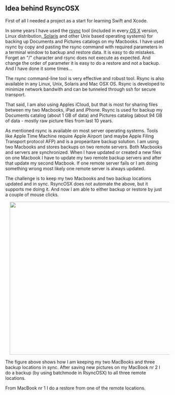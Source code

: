 <h2>Idea behind RsyncOSX</h2> 
 
First of all I needed a project as a start for learning Swift and Xcode.

In some years I have used the <a href="https://en.wikipedia.org/wiki/Rsync" target="_blank">rsync</a> tool (included in every<a href="https://en.wikipedia.org/wiki/OS_X" target="_blank"> OS X</a> version, Linux distribution,<a href="https://en.wikipedia.org/wiki/Solaris_(operating_system)" target="_blank"> Solaris</a> and other Unix based operating systems) for backing up Documents and Pictures catalogs on my Macbooks. I have used rsync by copy and pasting the rsync command with required parameters in a terminal window to backup and restore data. It is easy to do mistakes. Forget an "/" character and rsync does not execute as expected. And change the order of parameter it is easy to do a restore and not a backup. And I have done it some times...

The rsync command-line tool is very effective and robust tool. Rsync is also available in any Linux, Unix, Solaris and Mac OSX OS. Rsync is developed to minimize network bandwith and can be tunneled through ssh for secure transport.


That said, I am also using Apples iCloud, but that is most for sharing files between my two Macbooks, iPad and iPhone. Rsync is used for backup my Documents catalog (about 1 GB of data) and Pictures catalog (about 94 GB of data - mostly raw picture files from last 10 years.

As mentioned rsync is available on most server operating systems. Tools like Apple Time Machine require Apple Airport (and maybe Apple Filing Transport protocol AFP) and is a propearitare backup solution. I am using two Macbooks and stores backups on two remote servers. Both Macbooks and servers are synchronized. When I have updated or created a new files on one Macbook I have to update my two remote backup servers and after that update my second Macbook. If one remote server fails or I am doing something wrong most likely one remote server is always updated.

The challenge is to keep my two Macbooks and two backup locations updated and in sync. RsyncOSX does not automate the above, but it supports me doing it. And now I am able to either backup or restore by just a couple of mouse clicks.<br />

<a href="https://1.bp.blogspot.com/-HXJd4gxFSv4/V5296rU5ogI/AAAAAAAALwA/bcWuJ8nnipISjDrFeuCLCI7Xoo9EguS2gCLcB/s1600/WhatIsRsyncOSX.001.jpeg" imageanchor="1" style="margin-left: 1em; margin-right: 1em;"><img border="0" height="480" src="https://1.bp.blogspot.com/-HXJd4gxFSv4/V5296rU5ogI/AAAAAAAALwA/bcWuJ8nnipISjDrFeuCLCI7Xoo9EguS2gCLcB/s640/WhatIsRsyncOSX.001.jpeg" width="640" /></a>

The figure above shows how I am keeping my two MacBooks and three backup locations in sync. After saving new pictures on my MacBook nr 2 I do a backup (by using batchmode in RsyncOSX) to all three remote locations. 

From MacBook nr 1 I do a restore from one of the remote locations. 